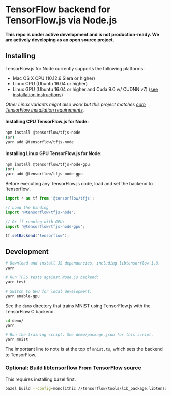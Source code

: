 # TensorFlow backend for TensorFlow.js via Node.js

**This repo is under active development and is not production-ready. We are
actively developing as an open source project.**

## Installing

TensorFlow.js for Node currently supports the following platforms:
- Mac OS X CPU (10.12.6 Siera or higher)
- Linux CPU (Ubuntu 16.04 or higher)
- Linux GPU (Ubuntu 16.04 or higher and Cuda 9.0 w/ CUDNN v7) ([see installation instructions](https://www.tensorflow.org/install/install_linux))

*Other Linux variants might also work but this project matches [core TensorFlow installation requirements](https://www.tensorflow.org/install/install_linux).*

#### Installing CPU TensorFlow.js for Node:

```sh
npm install @tensorflow/tfjs-node
(or)
yarn add @tensorflow/tfjs-node
```

#### Installing Linux GPU TensorFlow.js for Node:

```sh
npm install @tensorflow/tfjs-node-gpu
(or)
yarn add @tensorflow/tfjs-node-gpu
```

Before executing any TensorFlow.js code, load and set the backend to 'tensorflow'.

```js
import * as tf from '@tensorflow/tfjs';

// Load the binding
import '@tensorflow/tfjs-node';

// Or if running with GPU:
import '@tensorflow/tfjs-node-gpu';

tf.setBackend('tensorflow');
```

## Development

```sh
# Download and install JS dependencies, including libtensorflow 1.8.
yarn

# Run TFJS tests against Node.js backend:
yarn test
```

```sh
# Switch to GPU for local development:
yarn enable-gpu
```

See the `demo` directory that trains MNIST using TensorFlow.js with the
TensorFlow C backend.

```sh
cd demo/
yarn

# Run the training script. See demo/package.json for this script.
yarn mnist
```

The important line to note is at the top of `mnist.ts`, which sets the backend to
TensorFlow.

### Optional: Build libtensorflow From TensorFlow source

This requires installing bazel first.

```sh
bazel build --config=monolithic //tensorflow/tools/lib_package:libtensorflow
```
